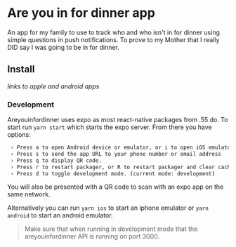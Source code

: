 Are you in for dinner app
===

An app for my family to use to track who and who isn't in for dinner using simple questions in push notifications. To prove to my Mother that I really DID say I was going to be in for dinner.

## Install

_links to apple and android apps_

### Development 

Areyouinfordinner uses expo as most react-native packages from .55 do. To start run `yarn start` which starts the expo server. From there you have options: 

```bash
 › Press a to open Android device or emulator, or i to open iOS emulator.
 › Press s to send the app URL to your phone number or email address
 › Press q to display QR code.
 › Press r to restart packager, or R to restart packager and clear cache.
 › Press d to toggle development mode. (current mode: development)
```

You will also be presented with a QR code to scan with an expo app on the same network.

Alternatively you can run `yarn ios` to start an iphone emulator or `yarn android` to start an android emulator. 

> Make sure that when running in development mode that the areyouinfordinner API is running on port 3000.